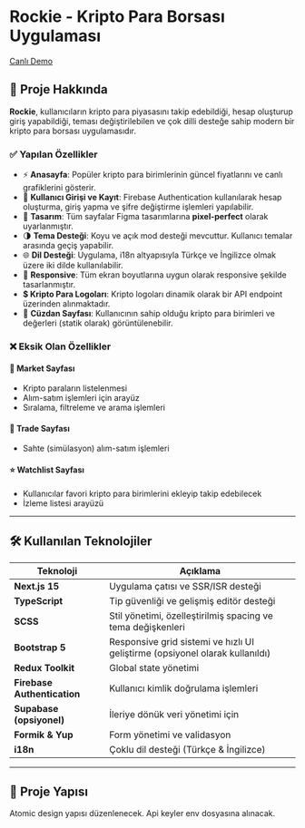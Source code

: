 # Rockie - Kripto Para Borsası Uygulaması

[Canlı Demo](https://rockie-app.vercel.app/tr)

## 🚀 Proje Hakkında

**Rockie**, kullanıcıların kripto para piyasasını takip edebildiği, hesap oluşturup giriş yapabildiği, teması değiştirilebilen ve çok dilli desteğe sahip modern bir kripto para borsası uygulamasıdır.

### ✅ Yapılan Özellikler

- ⚡ **Anasayfa**: Popüler kripto para birimlerinin güncel fiyatlarını ve canlı grafiklerini gösterir.
- 👤 **Kullanıcı Girişi ve Kayıt**: Firebase Authentication kullanılarak hesap oluşturma, giriş yapma ve şifre değiştirme işlemleri yapılabilir.
- 🎨 **Tasarım**: Tüm sayfalar Figma tasarımlarına **pixel-perfect** olarak uyarlanmıştır.
- 🌗 **Tema Desteği**: Koyu ve açık mod desteği mevcuttur. Kullanıcı temalar arasında geçiş yapabilir.
- 🌐 **Dil Desteği**: Uygulama, i18n altyapısıyla Türkçe ve İngilizce olmak üzere iki dilde kullanılabilir.
- 📱 **Responsive**: Tüm ekran boyutlarına uygun olarak responsive şekilde tasarlanmıştır.
-  **$ Kripto Para Logoları**: Kripto logoları dinamik olarak bir API endpoint üzerinden alınmaktadır.
- 👛 **Cüzdan Sayfası**: Kullanıcının sahip olduğu kripto para birimleri ve değerleri (statik olarak) görüntülenebilir.

### ❌ Eksik Olan Özellikler

#### 🏦 Market Sayfası
- Kripto paraların listelenmesi
- Alım-satım işlemleri için arayüz
- Sıralama, filtreleme ve arama işlemleri

#### 🔄 Trade Sayfası
- Sahte (simülasyon) alım-satım işlemleri


#### ⭐ Watchlist Sayfası
- Kullanıcılar favori kripto para birimlerini ekleyip takip edebilecek
- İzleme listesi arayüzü

---

## 🛠️ Kullanılan Teknolojiler

| Teknoloji | Açıklama |
|----------|----------|
| **Next.js 15** | Uygulama çatısı ve SSR/ISR desteği |
| **TypeScript** | Tip güvenliği ve gelişmiş editör desteği |
| **SCSS** | Stil yönetimi, özelleştirilmiş spacing ve tema değişkenleri |
| **Bootstrap 5** | Responsive grid sistemi ve hızlı UI geliştirme (opsiyonel olarak kullanıldı) |
| **Redux Toolkit** | Global state yönetimi |
| **Firebase Authentication** | Kullanıcı kimlik doğrulama işlemleri |
| **Supabase (opsiyonel)** | İleriye dönük veri yönetimi için |
| **Formik & Yup** | Form yönetimi ve validasyon |
| **i18n** | Çoklu dil desteği (Türkçe & İngilizce) |

---

## 📁 Proje Yapısı

Atomic design yapısı düzenlenecek. Api keyler env dosyasına alınacak.

